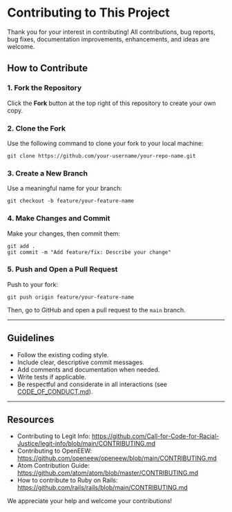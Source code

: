 # Contributing to This Project

Thank you for your interest in contributing! All contributions, bug reports, bug fixes, documentation improvements, enhancements, and ideas are welcome.

## How to Contribute

### 1. Fork the Repository
Click the **Fork** button at the top right of this repository to create your own copy.

### 2. Clone the Fork
Use the following command to clone your fork to your local machine:

```
git clone https://github.com/your-username/your-repo-name.git
```

### 3. Create a New Branch
Use a meaningful name for your branch:

```
git checkout -b feature/your-feature-name
```

### 4. Make Changes and Commit
Make your changes, then commit them:

```
git add .
git commit -m "Add feature/fix: Describe your change"
```

### 5. Push and Open a Pull Request
Push to your fork:

```
git push origin feature/your-feature-name
```

Then, go to GitHub and open a pull request to the `main` branch.

---

## Guidelines

- Follow the existing coding style.
- Include clear, descriptive commit messages.
- Add comments and documentation when needed.
- Write tests if applicable.
- Be respectful and considerate in all interactions (see [CODE_OF_CONDUCT.md](./CODE_OF_CONDUCT.md)).

---

## Resources

- Contributing to Legit Info: https://github.com/Call-for-Code-for-Racial-Justice/legit-info/blob/main/CONTRIBUTING.md
- Contributing to OpenEEW: https://github.com/openeew/openeew/blob/main/CONTRIBUTING.md
- Atom Contribution Guide: https://github.com/atom/atom/blob/master/CONTRIBUTING.md
- How to contribute to Ruby on Rails: https://github.com/rails/rails/blob/main/CONTRIBUTING.md

We appreciate your help and welcome your contributions!
